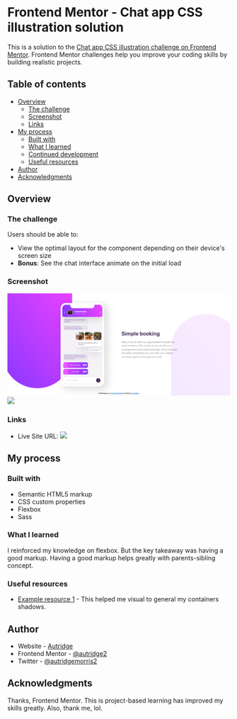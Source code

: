# Frontend Mentor - Chat app CSS illustration solution

This is a solution to the [Chat app CSS illustration challenge on Frontend Mentor](https://www.frontendmentor.io/challenges/chat-app-css-illustration-O5auMkFqY). Frontend Mentor challenges help you improve your coding skills by building realistic projects.

## Table of contents

- [Overview](#overview)
  - [The challenge](#the-challenge)
  - [Screenshot](#screenshot)
  - [Links](#links)
- [My process](#my-process)
  - [Built with](#built-with)
  - [What I learned](#what-i-learned)
  - [Continued development](#continued-development)
  - [Useful resources](#useful-resources)
- [Author](#author)
- [Acknowledgments](#acknowledgments)

## Overview

### The challenge

Users should be able to:

- View the optimal layout for the component depending on their device's screen size
- **Bonus**: See the chat interface animate on the initial load

### Screenshot

![](./images/web-screenshot.png)
![](./images/mobile-screenshot.png.png)

### Links

- Live Site URL: ![](https://autridge.github.io/chat-app-css-illustration/)

## My process

### Built with

- Semantic HTML5 markup
- CSS custom properties
- Flexbox
- Sass

### What I learned

I reinforced my knowledge on flexbox. But the key takeaway was having a good markup.
Having a good markup helps greatly with parents-sibling concept.

### Useful resources

- [Example resource 1](https://box-shadow.dev/) - This helped me visual to general my containers shadows.

## Author

- Website - [Autridge](https://bento.me/autridge-b-morris)
- Frontend Mentor - [@autridge2](https://www.frontendmentor.io/profile/Autridge)
- Twitter - [@autridgemorris2](https://x.com/autridgemorris2)

## Acknowledgments

Thanks, Frontend Mentor.
This is project-based learning has improved my skills greatly.
Also, thank me, lol.
